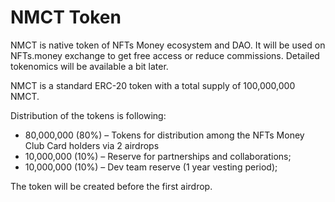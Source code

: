 # NMCT Token

NMCT is native token of NFTs Money ecosystem and DAO. It will be used on NFTs.money exchange to get free access or reduce commissions. Detailed tokenomics will be available a bit later.

NMCT is a standard ERC-20 token with a total supply of 100,000,000 NMCT.

Distribution of the tokens is following:

* 80,000,000 (80%) – Tokens for distribution among the NFTs Money Club Card holders via 2 airdrops
* 10,000,000 (10%) – Reserve for partnerships and collaborations;
* 10,000,000 (10%) – Dev team reserve (1 year vesting period);

&#x20;The token will be created before the first airdrop.

